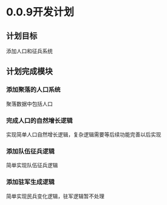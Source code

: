 ﻿# 0.0.9开发计划

## 计划目标

添加人口和征兵系统

## 计划完成模块

### 添加聚落的人口系统

聚落数据中包括人口

### 完成人口的自然增长逻辑

实现简单人口自然增长逻辑，复杂逻辑需要等后续功能完善以后实现

### 添加队伍征兵逻辑

简单实现队伍征兵逻辑

### 添加驻军生成逻辑

简单实现民兵变化逻辑，驻军逻辑暂不处理